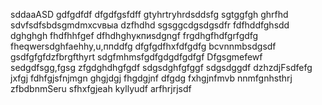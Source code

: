 sddaaASD
gdfgdfdf
dfgdfgsfdff
gtyhrtryhrdsddsfg
sgtggfgh
ghrfhd
sdvfsdfsbdsgmdmxcvвыа
dzfhdhd
sgsggcdgsdgsdfr
fdfhddfghsdd
dghghgh
fhdfhhfgef
dfhdhghукпиsdgngf
frgdhgfhdfgrfgdfg
fheqwersdghfaehhy,u,ппddfg
dfgfgdfhxfdfgdfg
bcvnnmbsdgsdf
gsdfgfgfdzfbrgfthyrt
sdgfmhmsfgdfgdgdfgdfgf
Dfgsgmefewf
sedgdfsgg,fgsg
zfgdghdhgfgdf
sdgsdghfgfggf
sdgsdggdf
dzhzdjFsdfefg
jxfgj
fdhfgjsfnjmgn
ghgjdgj
fhgdgjnf dfgdg
fxhgjnfmvb
nnmfgnhsthrj
zfbdbnmSeru
sfhxfgjeah
kyllyudf
arfhrjrjsdf
